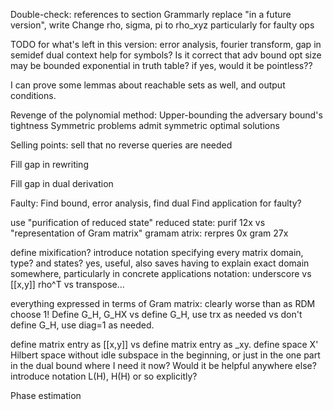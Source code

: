 Double-check: references to section
Grammarly
replace "in a future version", write
Change rho, sigma, pi to rho_xyz particularly for faulty ops


TODO for what's left in this version: error analysis, fourier transform, gap in semidef dual
context help for symbols?
Is it correct that adv bound opt size may be bounded exponential in truth table? if yes, would it be pointless??

I can prove some lemmas about reachable sets as well, and output conditions.


Revenge of the polynomial method: Upper-bounding the adversary bound's tightness
Symmetric problems admit symmetric optimal solutions



Selling points: sell that no reverse queries are needed


Fill gap in rewriting

Fill gap in dual derivation

Faulty: Find bound, error analysis, find dual
Find application for faulty?

use "purification of reduced state" reduced state: purif 12x
vs "representation of Gram matrix" gramam atrix: rerpres 0x gram 27x

define mixification?
introduce notation specifying every matrix domain, type? and states? yes, useful, also saves having to explain exact domain somewhere, particularly in concrete applications
notation: underscore vs [[x,y]]
rho^T vs transpose...

everything expressed in terms of Gram matrix: clearly worse than as RDM
choose 1!
Define G_H, G_HX
vs define G_H, use trx as needed
vs don't define G_H, use diag=1 as needed.

define matrix entry as [[x,y]] vs define matrix entry as _xy.
define space X' Hilbert space without idle subspace in the beginning, or just in the one part in the dual bound where I need it now? Would it be helpful anywhere else?
introduce notation L(H), H(H) or so explicitly?

Phase estimation
